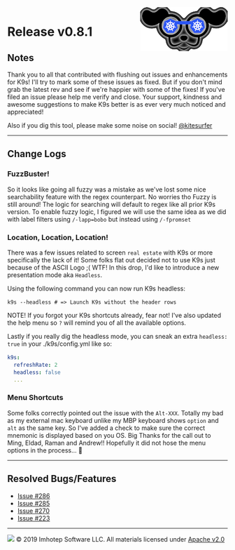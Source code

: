 <img src="https://raw.githubusercontent.com/derailed/k9s/master/assets/k9s_small.png" align="right" width="200" height="auto"/>

# Release v0.8.1

## Notes

Thank you to all that contributed with flushing out issues and enhancements for K9s! I'll try to mark some of these issues as fixed. But if you don't mind grab the latest rev and see if we're happier with some of the fixes! If you've filed an issue please help me verify and close. Your support, kindness and awesome suggestions to make K9s better is as ever very much noticed and appreciated!

Also if you dig this tool, please make some noise on social! [@kitesurfer](https://twitter.com/kitesurfer)

---

## Change Logs

### FuzzBuster!

So it looks like going all fuzzy was a mistake as we've lost some nice searchability feature with the regex counterpart. No worries tho Fuzzy is still around! The logic for searching will default to regex like all prior K9s version. To enable fuzzy logic, I figured we will use the same idea as we did with label filters using `/-lapp=bobo` but instead using `/-fpromset`

### Location, Location, Location!

There was a few issues related to screen `real estate` with K9s or more specifically the lack of it! Some folks flat out decided not to use K9s just because of the ASCII Logo ;( WTF! In this drop, I'd like to introduce a new presentation mode aka `Headless`.

Using the following command you can now run K9s headless:

```shell
k9s --headless # => Launch K9s without the header rows
```

NOTE! If you forgot your K9s shortcuts already, fear not! I've also updated the help menu so `?` will remind you of all the available options.

Lastly if you really dig the headless mode, you can sneak an extra `headless: true` in your ./k9s/config.yml like so:

```yaml
k9s:
  refreshRate: 2
  headless: false
  ...
```

### Menu Shortcuts

Some folks correctly pointed out the issue with the `Alt-XXX`. Totally my bad as my external mac keyboard unlike my MBP keyboard shows `option` and `alt` as the same key. So I've added a check to make sure the correct mnemonic is displayed based on you OS. Big Thanks for the call out to Ming, Eldad, Raman and Andrew!! Hopefully it did not hose the menu options in the process... 🙏

---

## Resolved Bugs/Features

+ [Issue #286](https://github.com/kswapd/k11s/issues/286)
+ [Issue #285](https://github.com/kswapd/k11s/issues/285)
+ [Issue #270](https://github.com/kswapd/k11s/issues/270)
+ [Issue #223](https://github.com/kswapd/k11s/issues/223)

---

<img src="https://raw.githubusercontent.com/derailed/k9s/master/assets/imhotep_logo.png" width="32" height="auto"/> © 2019 Imhotep Software LLC. All materials licensed under [Apache v2.0](http://www.apache.org/licenses/LICENSE-2.0)
